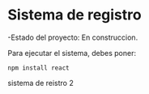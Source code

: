 <h1>Sistema de registro</h1>

-Estado del proyecto: En construccion.

Para ejecutar el sistema, debes poner:

```npm install react```

sistema de reistro 2
